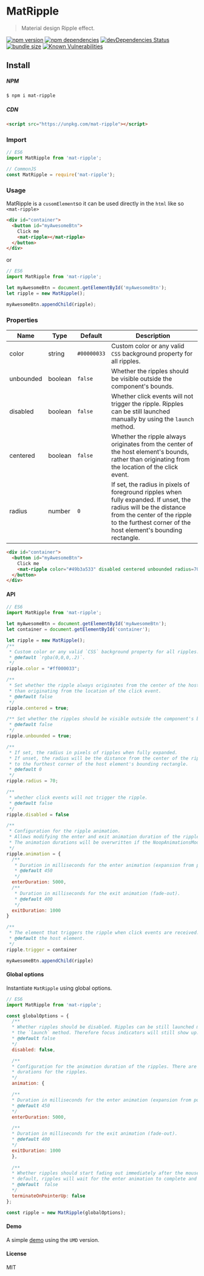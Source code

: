 # MatRipple

> Material design Ripple effect.

[![npm version](https://badgen.net/npm/v/mat-ripple)](https://www.npmjs.com/package/mat-ripple) [![npm dependencies](https://badgen.net/david/dep/moustafajazzar/mat-ripple)](https://david-dm.org/moustafajazzar/mat-ripple) [![devDependencies Status](https://david-dm.org/moustafajazzar/mat-ripple/dev-status.svg)](https://david-dm.org/moustafajazzar/mat-ripple?type=dev) [![bundle size](https://badgen.net/bundlephobia/minzip/mat-ripple)](https://bundlephobia.com/result?p=mat-ripple) [![Known Vulnerabilities](https://snyk.io/test/github/moustafajazzar/mat-ripple/badge.svg)](https://snyk.io/test/github/moustafajazzar/mat-ripple)
## Install
##### NPM
```bash
$ npm i mat-ripple
```
##### CDN
```html
<script src="https://unpkg.com/mat-ripple"></script>
```

### Import
```javascript
// ES6
import MatRipple from 'mat-ripple';

// CommonJS
const MatRipple = require('mat-ripple');
```
### Usage
MatRipple is a `cusomElement`so it can be used directly in the `html` like so `<mat-ripple>`
```html
<div id="container">
  <button id="myAwesomeBtn">
    Click me
    <mat-ripple></mat-ripple>
  </button>
</div>
```
or
```javascript
// ES6
import MatRipple from 'mat-ripple';

let myAwesomeBtn = document.getElementById('myAwesomeBtn');
let ripple = new MatRipple();

myAwesomeBtn.appendChild(ripple);
```
### Properties
| Name | Type | Default | Description
| ------ | ------ | ------ | ------ | 
|color|string|`#00000033`|Custom color or any valid `CSS` background property for all ripples.|
|unbounded| boolean | `false` | Whether the ripples should be visible outside the component's bounds.|
|disabled| boolean |`false` | Whether click events will not trigger the ripple. Ripples can be still launched manually by using the `launch` method.|
|centered|boolean | `false`| Whether the ripple always originates from the center of the host element's bounds, rather than originating from the location of the click event.|
|radius| number | `0` | If set, the radius in pixels of foreground ripples when fully expanded. If unset, the radius will be the distance from the center of the ripple to the furthest corner of the host element's bounding rectangle.|
```html
<div id="container">
  <button id="myAwesomeBtn">
    Click me
    <mat-ripple color="#49b3a533" disabled centered unbounded radius=70></mat-ripple>
  </button>
</div>
```
#### API
```javascript
// ES6
import MatRipple from 'mat-ripple';

let myAwesomeBtn = document.getElementById('myAwesomeBtn');
let container = document.getElementById('container');

let ripple = new MatRipple();
/** 
 * Custom color or any valid `CSS` background property for all ripples. 
 * @default `rgba(0,0,0,.2)`.
 */
ripple.color = "#ff000033";

/**
 * Set whether the ripple always originates from the center of the host element's bounds, rather
 * than originating from the location of the click event.
 * @default false
 */
ripple.centered = true;

/** Set whether the ripples should be visible outside the component's bounds.
 * @default false
 */
ripple.unbounded = true;

/**
 * If set, the radius in pixels of ripples when fully expanded.
 * If unset, the radius will be the distance from the center of the ripple
 * to the furthest corner of the host element's bounding rectangle.
 * @default 0
 */
ripple.radius = 70;

/** 
 * whether click events will not trigger the ripple.
 * @default false
 */
ripple.disabled = false

/** 
 * Configuration for the ripple animation.
 * Allows modifying the enter and exit animation duration of the ripples.
 * The animation durations will be overwritten if the NoopAnimationsModule is being used.
 */
ripple.animation = {
  /** 
   * Duration in milliseconds for the enter animation (expansion from point of contact). 
   * @default 450
   */
  enterDuration: 5000,
  /**
   * Duration in milliseconds for the exit animation (fade-out). 
   * @default 400
   */
  exitDuration: 1000
}

/** 
 * The element that triggers the ripple when click events are received. 
 * @default the host element.
 */
ripple.trigger = container

myAwesomeBtn.appendChild(ripple)
```
#### Global options
Instantiate `MatRipple` using global options.
```javascript
// ES6
import MatRipple from 'mat-ripple';

const globalOptions = {
  /**
  * Whether ripples should be disabled. Ripples can be still launched manually by using
  * the `launch` method. Therefore focus indicators will still show up.
  * @default false
  */
  disabled: false,

  /**
  * Configuration for the animation duration of the ripples. There are two phases with different
  * durations for the ripples.
  */
  animation: {

  /**
  * Duration in milliseconds for the enter animation (expansion from point of contact).
  * @default 450
  */
  enterDuration: 5000,

  /**
  * Duration in milliseconds for the exit animation (fade-out).
  * @default 400
  */
  exitDuration: 1000
  },
  
  /**
  * Whether ripples should start fading out immediately after the mouse or touch is released. By
  * default, ripples will wait for the enter animation to complete and for mouse or touch release.
  * @default  false
  */
  terminateOnPointerUp: false
};

const ripple = new MatRipple(globalOptions);
```

#### Demo
A simple [demo](https://codepen.io/MoustafaJazzar/pen/WBYpLN) using the `UMD` version.
#### License
MIT
